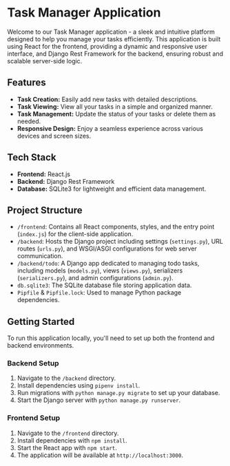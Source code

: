 # Task Manager Application

Welcome to our Task Manager application - a sleek and intuitive platform designed to help you manage your tasks efficiently. This application is built using React for the frontend, providing a dynamic and responsive user interface, and Django Rest Framework for the backend, ensuring robust and scalable server-side logic.

## Features

- **Task Creation:** Easily add new tasks with detailed descriptions.
- **Task Viewing:** View all your tasks in a simple and organized manner.
- **Task Management:** Update the status of your tasks or delete them as needed.
- **Responsive Design:** Enjoy a seamless experience across various devices and screen sizes.

## Tech Stack

- **Frontend:** React.js
- **Backend:** Django Rest Framework
- **Database:** SQLite3 for lightweight and efficient data management.

## Project Structure

- `/frontend`: Contains all React components, styles, and the entry point (`index.js`) for the client-side application.
- `/backend`: Hosts the Django project including settings (`settings.py`), URL routes (`urls.py`), and WSGI/ASGI configurations for web server communication.
- `/backend/todo`: A Django app dedicated to managing todo tasks, including models (`models.py`), views (`views.py`), serializers (`serializers.py`), and admin configurations (`admin.py`).
- `db.sqlite3`: The SQLite database file storing application data.
- `Pipfile` & `Pipfile.lock`: Used to manage Python package dependencies.

## Getting Started

To run this application locally, you'll need to set up both the frontend and backend environments.

### Backend Setup

1. Navigate to the `/backend` directory.
2. Install dependencies using `pipenv install`.
3. Run migrations with `python manage.py migrate` to set up your database.
4. Start the Django server with `python manage.py runserver`.

### Frontend Setup

1. Navigate to the `/frontend` directory.
2. Install dependencies with `npm install`.
3. Start the React app with `npm start`.
4. The application will be available at `http://localhost:3000`.
